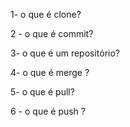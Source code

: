 1- o que é clone?
 
2 - o que é commit?

3- o que é um repositório?

4- o que é merge ? 

5- o que é  pull?

6 - o que é push ?